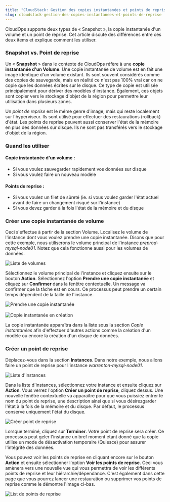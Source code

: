 ```yaml
---
title: "CloudStack: Gestion des copies instantanées et points de reprise"
slug: cloudstack-gestion-des-copies-instantanees-et-points-de-reprise
---
```



CloudOps supporte deux types de « Snapshot », la copie instantanée d'un volume et un point de reprise. Cet article discute des différences entre ces deux items et explique comment les utiliser.

### Snapshot vs. Point de reprise

Un « **Snapshot** » dans le contexte de CloudOps réfère à une **copie instantanée d'un Volume**. Une copie instantanée de volume est en fait une image identique d'un volume existant. Ils sont souvent considérés comme des copies de sauvegarde, mais en réalité ce n'est pas 100% vrai car on ne copie que les données écrites sur le disque. Ce type de copie est utilisée principalement pour dériver des modèles d'instance. Également, ces objets sont copier vers le stockage d'objet de la région pour permettre leur utilisation dans plusieurs zones.

Un *point de reprise* est le même genre d'image, mais qui reste localement sur l'hyperviseur. Ils sont utilisé pour effectuer des restaurations (rollback) d'état. Les points de reprise peuvent aussi conserver l'état de la mémoire en plus des données sur disque. Ils ne sont pas transférés vers le stockage d'objet de la région.

### Quand les utiliser

#### Copie instantanée d'un volume :

- Si vous voulez sauvegarder rapidement vos données sur disque
- Si vous voulez faire un nouveau modèle

#### Points de reprise :

- Si vous voulez un filet de sûreté (ie. si vous voulez garder l'état actuel avant de faire un changement risqué sur l'instance)
- Si vous devez garder à la fois l'état de la mémoire et du disque

### Créer une copie instantanée de volume

Ceci s'effectue à partir de la section Volume. Localisez le volume de l'instance dont vous voulez prendre une copie instantanée. Disons que pour cette exemple, nous utiliserons le volume principal de l'instance *preprod-mysql-node01*. Notez que cela fonctionne aussi pour les volumes de données.

![Liste de volumes](/assets/snapshots-recovery-points-fr-1.jpeg)

Sélectionnez le volume principal de l'instance et cliquez ensuite sur le bouton **Action**. Sélectionnez l'option **Prendre une copie instantanée** et cliquez sur **Confirmer** dans la fenêtre contextuelle. Un message va confirmer que la tâche est en cours. Ce processus peut prendre un certain temps dépendent de la taille de l'instance.

![Prendre une copie instantanée](/assets/snapshots-recovery-points-fr-2.jpeg) <br><br>
![Copie instantanée en création](/assets/snapshots-recovery-points-fr-3.jpeg)

La copie instantanée apparaîtra dans la liste sous la section *Copie instantanées* afin d'effectuer d'autres actions comme la création d'un modèle ou encore la création d'un disque de données.

### Créer un point de reprise

Déplacez-vous dans la section **Instances**. Dans notre exemple, nous allons faire un point de reprise pour l'instance *warrenton-mysql-node01*.

![Liste d'instances](/assets/snapshots-recovery-points-fr-4.jpeg)

Dans la liste d'instances, sélectionnez votre instance et ensuite cliquez sur **Action**. Vous verrez l'option **Créer un point de reprise**, cliquez dessus. Une nouvelle fenêtre contextuelle va apparaître pour que vous puissiez entrer le nom du point de reprise, une description ainsi que si vous désirezgarder l'état à la fois de la mémoire et du disque. Par défaut, le processus conserve uniquement l'état du disque.

![Créer point de reprise](/assets/snapshots-recovery-points-fr-5.jpeg)

Lorsque terminé, cliquez sur **Terminer**. Votre point de reprise sera créer. Ce processus peut geler l'instance un bref moment étant donné que la copie utilise un mode de désactivation temporaire (Quiesce) pour assurer l'intégrité des données.

Vous pouvez voir les points de reprise en cliquant encore sur le bouton **Action** et ensuite sélectionner l'option **Voir les points de reprise**. Ceci vous amènera vers une nouvelle vue qui vous permettra de voir les différents points de reprise et leur hiérarchie/dépendance. C'est également dans cette page que vous pourrez lancer une restauration ou supprimer vos points de reprise comme le démontre l'image ci-bas.

![List de points de reprise](/assets/snapshots-recovery-points-fr-6.jpeg)
